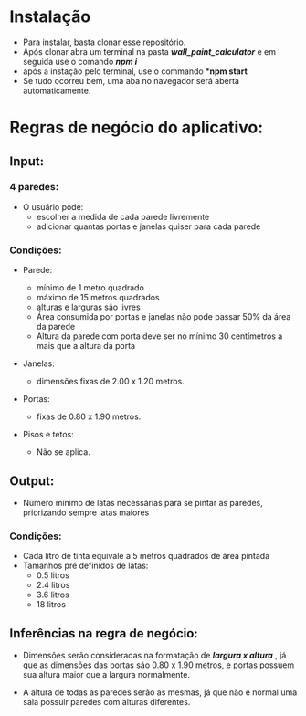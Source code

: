# Instalação

- Para instalar, basta clonar esse repositório. 
- Após clonar abra um terminal na pasta ***wall_paint_calculator*** e em seguida use o comando ***npm i***
- após a instação pelo terminal, use o commando ***npm start**
- Se tudo ocorreu bem, uma aba no navegador será aberta automaticamente.

# Regras de negócio do aplicativo:

## Input:

### 4 paredes:

- O usuário pode: 
    - escolher a medida de cada parede livremente
    - adicionar quantas portas e janelas quiser para cada parede

### Condições:
	
- Parede:
	- mínimo de 1 metro quadrado
	- máximo de 15 metros quadrados
	- alturas e larguras são livres
	- Área consumida por portas e janelas não pode passar 50% da área da parede
	- Altura da parede com porta deve ser no mínimo 30 centímetros a mais que a altura da porta

- Janelas:
	- dimensões fixas de 2.00 x 1.20 metros.
	
- Portas: 
	- fixas de 0.80 x 1.90 metros.

- Pisos e tetos:
	- Não se aplica.

## Output:

- Número mínimo de latas necessárias para se pintar as paredes, priorizando sempre latas maiores

### Condições:

- Cada litro de tinta equivale a 5 metros quadrados de área pintada
- Tamanhos pré definidos de latas:
	- 0.5 	litros
	- 2.4 	litros
	- 3.6 	litros
	- 18 	litros

## Inferências na regra de negócio:
	
- Dimensões serão consideradas na formatação de ***largura x altura*** , já que as dimensões das portas são
0.80 x 1.90 metros, e portas possuem sua altura maior que a largura normalmente.

- A altura de todas as paredes serão as mesmas, já que não é normal uma sala possuir paredes com alturas
diferentes.
